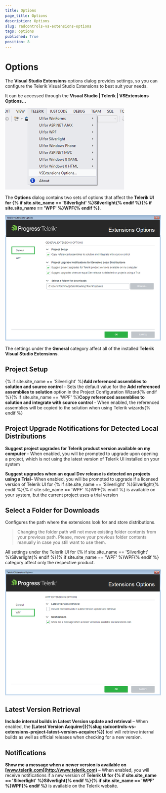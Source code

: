 ```yaml
---
title: Options
page_title: Options
description: Options
slug: radcontrols-vs-extensions-options
tags: options
published: True
position: 8
---
```


# Options



The __Visual Studio Extensions__ options dialog provides settings, so you can configure the Telerik Visual Studio Extensions to best suit your needs.

It can be accessed through the __Visual Studio | Telerik | VSExtensions Options…__

![VSExtentions Options Dialog Menu](images/VSExtentions_OptionsDialogMenu.png)

The __Options__ dialog contains two sets of options that affect the __Telerik UI for {% if site.site_name == 'Silverlight' %}Silverlight{% endif %}{% if site.site_name == 'WPF' %}WPF{% endif %}__.

![VSExtentions Options Dialog General](images/VSExtentions_OptionsDialogGeneral.png)

The settings under the __General__ category affect all of the installed __Telerik Visual Studio Extensions__.

## Project Setup

{% if site.site_name == 'Silverlight' %}__Add referenced assemblies to solution and source control__ - Sets the default value for the __Add referenced assemblies to solution__ option in the Project Configuration Wizard{% endif %}{% if site.site_name == 'WPF' %}__Copy referenced assemblies to solution and integrate with source control__ - When enabled, the referenced assemblies will be copied to the solution when using Telerik wizards{% endif %}



## Project Upgrade Notifications for Detected Local Distributions


__Suggest project upgrades for Telerik product version available on my computer__ – When enabled, you will be prompted to upgrade upon opening a project, which is not using the latest version of Telerik UI installed on your system

__Suggest upgrades when an equal Dev release is detected on projects using a Trial__– When enabled, you will be prompted to upgrade if a licensed version of Telerik UI for {% if site.site_name == 'Silverlight' %}Silverlight{% endif %}{% if site.site_name == 'WPF' %}WPF{% endif %} is available on your system, but the current project uses a trial version

## Select a Folder for Downloads

Configures the path where the extensions look for and store distributions.


>Changing the folder path will not move existing folder contents from your previous path. Please, move your previous folder contents manually in case you still want to use them.

All settings under the Telerik UI for {% if site.site_name == 'Silverlight' %}Silverlight{% endif %}{% if site.site_name == 'WPF' %}WPF{% endif %} category affect only the respective product.

![VSExtensions Options Dialog Product Specific](images/VSExtentions_WPF_OptionsDialog.png)

## Latest Version Retrieval

__Include internal builds in Latest Version update and retrieval__ – When enabled, the __[Latest Version Acquirer]({%slug radcontrols-vs-extensions-project-latest-version-acquirer%})__ tool will retrieve internal builds as well as official releases when checking for a new version.

## Notifications

__Show me a message when a newer version is available on [www.telerik.com](http://www.telerik.com)__ – When enabled, you will receive notifications if a new version of __Telerik UI for {% if site.site_name == 'Silverlight' %}Silverlight{% endif %}{% if site.site_name == 'WPF' %}WPF{% endif %}__ is available on the Telerik website.
